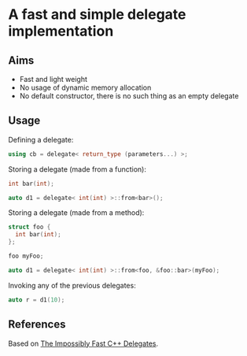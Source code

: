 # A fast and simple delegate implementation

## Aims

* Fast and light weight
* No usage of dynamic memory allocation
* No default constructor, there is no such thing as an empty delegate

## Usage

Defining a delegate:
```C++
using cb = delegate< return_type (parameters...) >;
```

Storing a delegate (made from a function):
```C++
int bar(int);

auto d1 = delegate< int(int) >::from<bar>();
```

Storing a delegate (made from a method):
```C++
struct foo {
  int bar(int);
};

foo myFoo;

auto d1 = delegate< int(int) >::from<foo, &foo::bar>(myFoo);
```

Invoking any of the previous delegates:
```C++
auto r = d1(10);
```


## References

Based on [The Impossibly Fast C++ Delegates](https://www.codeproject.com/Articles/11015/The-Impossibly-Fast-C-Delegates).

